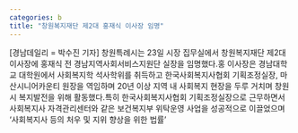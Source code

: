 ```yaml
---
categories: b
title: "창원복지재단 제2대 홍재식 이사장 임명"
---
```

[경남데일리 = 박수진 기자] 창원특례시는 23일 시장 집무실에서 창원복지재단 제2대 이사장에 홍재식 전 경남지역사회서비스지원단 실장을 임명했다.홍 이사장은 경남대학교 대학원에서 사회복지학 석사학위를 취득하고 한국사회복지사협회 기획조정실장, 마산시니어카운티 원장을 역임하며 20년 이상 지역 내 사회복지 현장을 두루 거치며 창원시 복지발전을 위해 활동했다.특히 한국사회복지사협회 기획조정실장으로 근무하면서 사회복지사 자격관리센터와 같은 보건복지부 위탁운영 사업을 성공적으로 이끌었으며 ‘사회복지사 등의 처우 및 지위 향상을 위한 법률’
